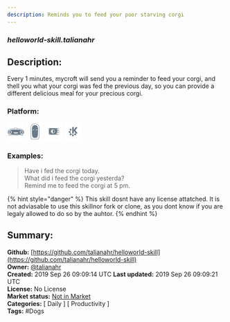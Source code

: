 ```yaml
---
description: Reminds you to feed your poor starving corgi
---
```


### _helloworld-skill.talianahr_  
## Description:  
Every 1 minutes, mycroft will send you a reminder to feed your corgi, and thell you what your corgi was fed the previous day, so you can provide a different delicious meal for your precious corgi.  
  
### Platform:  
 ![Mark I](../.gitbook/assets/mark-1-icon.png)  ![Mark II](../.gitbook/assets/mark-2-icon.png)  ![Picroft](../.gitbook/assets/picroft-icon.png)  ![plasmoid](../.gitbook/assets/kde.png)   
### Examples:  
> Have i fed the corgi today.  
> What did i feed the corgi yesterda?  
> Remind me to feed the corgi at 5 pm.  
  
{% hint style="danger" %}
This skill dosnt have any license attatched. It is not adviasable to use this skillnor fork or clone, as you dont know if you are legaly allowed to do so by the auhtor.
{% endhint %}
  
## Summary:  
**Github:** [https://github.com/talianahr/helloworld-skill](https://github.com/talianahr/helloworld-skill)  
**Owner:** [@talianahr](https://github.com/talianahr)  
**Created:** 2019 Sep 26 09:09:14 UTC  **Last updated:** 2019 Sep 26 09:09:21 UTC  
**License:** No License  
**Market status:** [Not in Market](https://market.mycroft.ai/skill/)  
**Categories:** [ Daily ] [ Productivity ]   
**Tags:** \#Dogs   
